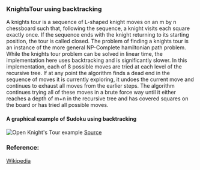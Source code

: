 ### KnightsTour using backtracking
A knights tour is a sequence of L-shaped knight moves on an m by n chessboard such that, following the sequence, a knight visits each square exactly once. If the sequence ends with the knight returning to its starting position, the tour is called closed. The problem of finding a knights tour is an instance of the more general NP-Complete hamiltonian path problem. While the knights tour problem can be solved in linear time, the implementation here uses backtracking and is significantly slower. In this implementation, each of 8 possible moves are tried at each level of the recursive tree. If at any point the algorithm finds a dead end in the sequence of moves it is currently exploring, it undoes the current move and continues to exhaust all moves from the earlier steps. The algorithm continues trying all of these moves in a brute force way until it either reaches a depth of m+n in the recursive tree and has covered squares on the board or has tried all possible moves.

#### A graphical example of Sudoku using backtracking
![Open Knight's Tour example](https://upload.wikimedia.org/wikipedia/commons/d/da/Knight%27s_tour_anim_2.gif)
[Source](https://en.wikipedia.org/wiki/Knight%27s_tour)

### Reference:
[Wikipedia](https://en.wikipedia.org/wiki/Knight%27s_tour)
